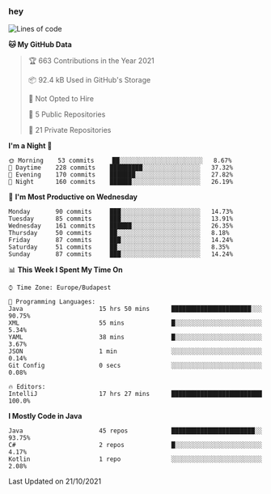 ### hey

<!--START_SECTION:waka-->
![Lines of code](https://img.shields.io/badge/From%20Hello%20World%20I%27ve%20Written-461858%20lines%20of%20code-blue)

**🐱 My GitHub Data** 

> 🏆 663 Contributions in the Year 2021
 > 
> 📦 92.4 kB Used in GitHub's Storage 
 > 
> 🚫 Not Opted to Hire
 > 
> 📜 5 Public Repositories 
 > 
> 🔑 21 Private Repositories  
 > 
**I'm a Night 🦉** 

```text
🌞 Morning    53 commits     ██░░░░░░░░░░░░░░░░░░░░░░░   8.67% 
🌆 Daytime    228 commits    █████████░░░░░░░░░░░░░░░░   37.32% 
🌃 Evening    170 commits    ███████░░░░░░░░░░░░░░░░░░   27.82% 
🌙 Night      160 commits    ██████░░░░░░░░░░░░░░░░░░░   26.19%

```
📅 **I'm Most Productive on Wednesday** 

```text
Monday       90 commits     ███░░░░░░░░░░░░░░░░░░░░░░   14.73% 
Tuesday      85 commits     ███░░░░░░░░░░░░░░░░░░░░░░   13.91% 
Wednesday    161 commits    ██████░░░░░░░░░░░░░░░░░░░   26.35% 
Thursday     50 commits     ██░░░░░░░░░░░░░░░░░░░░░░░   8.18% 
Friday       87 commits     ███░░░░░░░░░░░░░░░░░░░░░░   14.24% 
Saturday     51 commits     ██░░░░░░░░░░░░░░░░░░░░░░░   8.35% 
Sunday       87 commits     ███░░░░░░░░░░░░░░░░░░░░░░   14.24%

```


📊 **This Week I Spent My Time On** 

```text
⌚︎ Time Zone: Europe/Budapest

💬 Programming Languages: 
Java                     15 hrs 50 mins      ██████████████████████░░░   90.75% 
XML                      55 mins             █░░░░░░░░░░░░░░░░░░░░░░░░   5.34% 
YAML                     38 mins             █░░░░░░░░░░░░░░░░░░░░░░░░   3.67% 
JSON                     1 min               ░░░░░░░░░░░░░░░░░░░░░░░░░   0.14% 
Git Config               0 secs              ░░░░░░░░░░░░░░░░░░░░░░░░░   0.08%

🔥 Editors: 
IntelliJ                 17 hrs 27 mins      █████████████████████████   100.0%

```

**I Mostly Code in Java** 

```text
Java                     45 repos            ███████████████████████░░   93.75% 
C#                       2 repos             █░░░░░░░░░░░░░░░░░░░░░░░░   4.17% 
Kotlin                   1 repo              ░░░░░░░░░░░░░░░░░░░░░░░░░   2.08%

```



 Last Updated on 21/10/2021
<!--END_SECTION:waka-->
